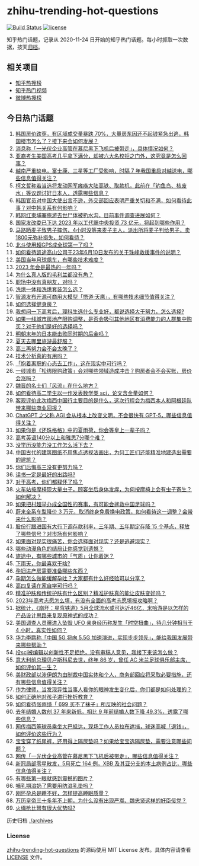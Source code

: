 # zhihu-trending-hot-questions

[![Build Status](https://github.com/justjavac/zhihu-trending-hot-questions/workflows/ci/badge.svg?branch=master)](https://github.com/justjavac/zhihu-trending-hot-questions/actions)
[![license](https://img.shields.io/github/license/justjavac/zhihu-trending-hot-questions)](https://github.com/justjavac/zhihu-trending-hot-questions/blob/master/LICENSE)

知乎热门话题，记录从 2020-11-24
日开始的知乎热门话题。每小时抓取一次数据，按天[归档](./archives)。

## 相关项目

- [知乎热搜榜](https://github.com/justjavac/zhihu-trending-top-search)
- [知乎热门视频](https://github.com/justjavac/zhihu-trending-hot-video)
- [微博热搜榜](https://github.com/justjavac/weibo-trending-hot-search)

## 今日热门话题

<!-- BEGIN -->
<!-- 最后更新时间 Tue Jun 13 2023 06:13:31 GMT+0800 (China Standard Time) -->

1. [韩国房价跌穿，有区域成交量暴跌 70%，大量房东因还不起钱紧急出逃，韩国楼市怎么了？接下来会如何发展？](https://www.zhihu.com/question/606122248)
1. [消息称「一光伏企业高管在慕尼黑下飞机后被带走」，具体情况如何？](https://www.zhihu.com/question/606222429)
1. [亚裔考生美国高考几乎拿下满分，却被六大名校拒之门外，这究竟是怎么回事？](https://www.zhihu.com/question/605680526)
1. [越南严重缺电，富士康、三星等工厂受影响，时隔 7 年我国重启对越送电，哪些信息值得关注？](https://www.zhihu.com/question/606164349)
1. [柯文哲称若当选将发动网军瘫痪大陆高铁、取款机，此前在「钓鱼岛、核废水」等议题讨好日本人，透露哪些信息？](https://www.zhihu.com/question/606148038)
1. [韩国官员对中国大使出言不逊，外交部回应表明严重关切和不满，如何看待此事？对中韩关系有何影响？](https://www.zhihu.com/question/606182202)
1. [韩网红柬埔寨旅游去世尸体被扔水沟，目前事件调查进展如何？](https://www.zhihu.com/question/606229094)
1. [国家发改委已下达 2023 年以工代赈中央投资 73 亿元，将起到哪些作用？](https://www.zhihu.com/question/606168061)
1. [马路晒麦子致男子摔伤，4小时没等来麦子主人，派出所将麦子判给男子，卖1800元弥补损失，如何看待？](https://www.zhihu.com/question/606075840)
1. [北斗使用超GPS成全球第一了吗？](https://www.zhihu.com/question/601916149)
1. [如何看待凯途高山公司于23年6月10日发布的关于珠峰救援事件的说明？](https://www.zhihu.com/question/605986946)
1. [美国当年月球飙车，有哪些技术难度？](https://www.zhihu.com/question/604958864)
1. [2023 年会是最热的一年吗？](https://www.zhihu.com/question/606164535)
1. [为什么真人版的毛利兰都没有角？](https://www.zhihu.com/question/286452082)
1. [职场中没有真朋友，对吗？](https://www.zhihu.com/question/604556770)
1. [洗烘一体和洗烘套装怎么选？](https://www.zhihu.com/question/473041113)
1. [智源发布开源可商用大模型「悟道·天鹰」，有哪些技术细节值得关注？](https://www.zhihu.com/question/605625182)
1. [如何选择健身房？](https://www.zhihu.com/question/31903695)
1. [我想问一下高考后，理科生选什么专业好，都说选择大于努力，怎么选择?](https://www.zhihu.com/question/603570429)
1. [如果一线城市房地产限购调整，是否会吸引其他地区有消费能力的人群集中购买？对于他们是好的选择吗？](https://www.zhihu.com/question/605672392)
1. [明朝末年的日本能击败同时期的后金吗？](https://www.zhihu.com/question/510075756)
1. [夏天去哪里旅游最舒服？](https://www.zhihu.com/question/605422120)
1. [高三再努力会不会太晚了？](https://www.zhihu.com/question/598832551)
1. [技术分析真的有用吗？](https://www.zhihu.com/question/598039153)
1. [「抱着离职的心态去工作」，这在现实中可行吗？](https://www.zhihu.com/question/605260986)
1. [一线城市「松绑限购政策」会对哪些领域造成冲击？购房者会不会买账，房价会涨吗？](https://www.zhihu.com/question/606139309)
1. [魏晋的名士们「风流」在什么地方？](https://www.zhihu.com/question/605447613)
1. [如何看待高二学生以一作发表数学类 sci，论文含金量如何？](https://www.zhihu.com/question/605160535)
1. [客观评价此次梅西中国行主要目的是什么，这次行程会为梅西本人和阿根廷队带来哪些商业回报？](https://www.zhihu.com/question/606145390)
1. [ChatGPT 之父称 AGI 会从根本上改变文明，不会很快有 GPT-5，哪些信息值得关注？](https://www.zhihu.com/question/605983511)
1. [如果你是《还珠格格》中的夏雨荷，你会等皇上一辈子吗？](https://www.zhihu.com/question/584316890)
1. [高考英语140分以上和雅思7分哪个难？](https://www.zhihu.com/question/282951610)
1. [没学历没能力没工作怎么活下去？](https://www.zhihu.com/question/604417521)
1. [中国古代的建筑图纸不用焦点透视法画出，为何工匠们还能精准地建造出需要的建筑？](https://www.zhihu.com/question/605244708)
1. [你们后悔高三没有更努力吗？](https://www.zhihu.com/question/605163630)
1. [读书一定是最好的出路吗?](https://www.zhihu.com/question/606020958)
1. [对于高考，你们都释怀了吗？](https://www.zhihu.com/question/605581538)
1. [火车站按摩椅现大量虫子，顾客坐后身体发痒，为何按摩椅上会有虫子寄生？如何解决？](https://www.zhihu.com/question/606110946)
1. [如果把村超举办成全国性的赛事，有可能会拯救中国足球吗？](https://www.zhihu.com/question/605443065)
1. [蔚来全系车型降价 3 万元，取消终身免费换电政策，如何看待这一调整？会带来什么影响？](https://www.zhihu.com/question/606130325)
1. [股份行跟进国有大行下调存款利率，三年期、五年期定存降 15 个基点，释放了哪些信号？对市场有何影响？](https://www.zhihu.com/question/606113199)
1. [如果面对现实很痛苦，你会选择面对现实？还是逃避现实？](https://www.zhihu.com/question/605251181)
1. [哪些动漫角色的结局让你感觉到遗憾？](https://www.zhihu.com/question/605260542)
1. [旅途中，有哪些城市的「气质」让你着迷？](https://www.zhihu.com/question/605275648)
1. [下雨天，你最喜欢干啥?](https://www.zhihu.com/question/602241990)
1. [孕妇进产房需要准备哪些东西？](https://www.zhihu.com/question/554535507)
1. [孕期怎么做能缓解孕吐？大家都有什么好经验可以分享？](https://www.zhihu.com/question/445820374)
1. [高四复读在家自学可行吗？](https://www.zhihu.com/question/603710611)
1. [精准护肤和传统护肤有什么区别？精准护肤真的能让皮肤变好吗？](https://www.zhihu.com/question/360589108)
1. [2023年高考志愿怎么填，有没有全面的高考志愿填报攻略啊？](https://www.zhihu.com/question/604424630)
1. [据统计，《崩坏：星穹铁道》5月全球流水或可达近46亿，米哈游是以怎样的产品设计思路来复现原神式的成功？](https://www.zhihu.com/question/606044905)
1. [美国调查人员曝进入坠毁 UFO 亲身经历称发生「时空扭曲」，待几分钟相当于 4 小时，真实性如何？](https://www.zhihu.com/question/606020452)
1. [华为李鹏称「中国 5G 将向 5.5G 加速演进，实现步步领先」，能给我国发展带来哪些帮助？](https://www.zhihu.com/question/604771304)
1. [投sci被编辑以创新性不足拒绝，没有审稿人意见，我接下来该怎么做？](https://www.zhihu.com/question/543169317)
1. [意大利前总理贝卢斯科尼去世，终年 86 岁，曾任 AC 米兰足球俱乐部主席，如何评价其一生？](https://www.zhihu.com/question/606178340)
1. [美财政部以涉伊朗为由制裁中国实体和个人，商务部回应将采取必要措施，还有哪些信息值得关注？](https://www.zhihu.com/question/606161169)
1. [作为律师，当发现异性当事人看你的眼神发生变化后，你们都是如何处理的？](https://www.zhihu.com/question/605952194)
1. [如何正确地对孩子进行挫折教育？](https://www.zhihu.com/question/601108916)
1. [如何看待张雨绮「 699 买不了袜子」所反映的社会问题？](https://www.zhihu.com/question/606016416)
1. [去年结婚人数创 37 年来新低，相比 9 年前结婚人数下降 49.3%，透露了哪些信息？](https://www.zhihu.com/question/606055070)
1. [网传梅西等球员乘坐大巴抵达，现场工作人员拉布遮挡，球迷高喊「退钱」，如何评价这些行为？](https://www.zhihu.com/question/605841178)
1. [宝宝穿了纸尿裤，还用得上隔尿垫吗？如果给宝宝选隔尿垫，需要注意哪些问题？](https://www.zhihu.com/question/598568118)
1. [网传「一光伏企业高管在慕尼黑下飞机后被带走」，哪些信息值得关注？](https://www.zhihu.com/question/606234686)
1. [新冠局部零星散发，5月死亡 164 例，XBB 及其亚分支的本土病例占比，哪些信息值得关注？](https://www.zhihu.com/question/606122614)
1. [有哪些第一眼就感到震撼的图片？](https://www.zhihu.com/question/38178765)
1. [哺乳期溢奶了需要用防溢乳垫吗？](https://www.zhihu.com/question/421694517)
1. [刚怀孕总是睡不好，怎样提高睡眠质量？](https://www.zhihu.com/question/365779315)
1. [万历皇帝三十多年不上朝，为什么没有出现严嵩、魏忠贤这样的奸臣佞党？](https://www.zhihu.com/question/28066745)
1. [火绳枪比弩有很大优势吗?](https://www.zhihu.com/question/589752815)

<!-- END -->

历史归档 [./archives](./archives)

### License

[zhihu-trending-hot-questions](https://github.com/justjavac/zhihu-trending-hot-questions)
的源码使用 MIT License 发布。具体内容请查看 [LICENSE](./LICENSE) 文件。
